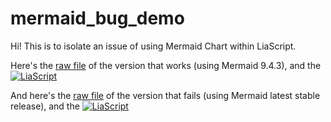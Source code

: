 # mermaid_bug_demo

Hi!  This is to isolate an issue of using Mermaid Chart within LiaScript.

Here's the [raw file](https://raw.githubusercontent.com/pm0kjp/mermaid_bug_demo/main/version_9_works.md) of the version that works (using Mermaid 9.4.3), and the [![LiaScript](https://raw.githubusercontent.com/LiaScript/LiaScript/master/badges/course.svg)](https://LiaScript.github.io/course/?https://raw.githubusercontent.com/pm0kjp/mermaid_bug_demo/main/version_9_works.md) 

And here's the [raw file](https://raw.githubusercontent.com/pm0kjp/mermaid_bug_demo/main/version_10_fails.md) of the version that fails (using Mermaid latest stable release), and the [![LiaScript](https://raw.githubusercontent.com/LiaScript/LiaScript/master/badges/course.svg)](https://LiaScript.github.io/course/?https://raw.githubusercontent.com/pm0kjp/mermaid_bug_demo/main/version_10_fails.md) 